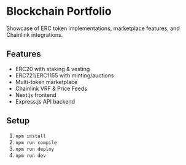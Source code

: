 # Blockchain Portfolio

Showcase of ERC token implementations, marketplace features, and Chainlink integrations.

## Features
- ERC20 with staking & vesting
- ERC721/ERC1155 with minting/auctions
- Multi-token marketplace
- Chainlink VRF & Price Feeds
- Next.js frontend
- Express.js API backend

## Setup
1. `npm install`
2. `npm run compile`
3. `npm run deploy`
4. `npm run dev`
